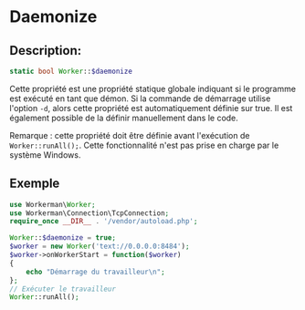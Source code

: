 # Daemonize
## Description:
```php
static bool Worker::$daemonize
```

Cette propriété est une propriété statique globale indiquant si le programme est exécuté en tant que démon. Si la commande de démarrage utilise l'option ```-d```, alors cette propriété est automatiquement définie sur true. Il est également possible de la définir manuellement dans le code.

Remarque : cette propriété doit être définie avant l'exécution de ```Worker::runAll();```. Cette fonctionnalité n'est pas prise en charge par le système Windows.

## Exemple

```php
use Workerman\Worker;
use Workerman\Connection\TcpConnection;
require_once __DIR__ . '/vendor/autoload.php';

Worker::$daemonize = true;
$worker = new Worker('text://0.0.0.0:8484');
$worker->onWorkerStart = function($worker)
{
    echo "Démarrage du travailleur\n";
};
// Exécuter le travailleur
Worker::runAll();
```
